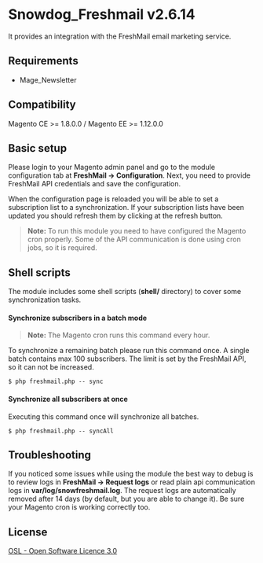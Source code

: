 Snowdog_Freshmail v2.6.14
=====================

It provides an integration with the FreshMail email marketing service.


Requirements
-----------
* Mage_Newsletter


Compatibility
-----------
Magento CE >= 1.8.0.0 / Magento EE >= 1.12.0.0


Basic setup
-----------

Please login to your Magento admin panel and go to the module configuration tab at **FreshMail -> Configuration**.
Next, you need to provide FreshMail API credentials and save the configuration.

When the configuration page is reloaded you will be able to set a subscription list to a synchronization.
If your subscription lists have been updated you should refresh them by clicking at the refresh button.

> **Note:** To run this module you need to have configured the Magento cron properly. Some of the API communication is done using cron jobs, so it is required.


Shell scripts
-----------

The module includes some shell scripts (**shell/** directory) to cover some synchronization tasks.

#### Synchronize subscribers in a batch mode

> **Note:** The Magento cron runs this command every hour.

To synchronize a remaining batch please run this command once.
A single batch contains max 100 subscribers. The limit is set by the FreshMail API, so it can not be increased.

```
$ php freshmail.php -- sync
```

#### Synchronize all subscribers at once

Executing this command once will synchronize all batches.

```
$ php freshmail.php -- syncAll
```

Troubleshooting
-----------

If you noticed some issues while using the module the best way to debug is to review logs in **FreshMail -> Request logs**
or read plain api communication logs in **var/log/snowfreshmail.log**.
The request logs are automatically removed after 14 days (by default, but you are able to change it).
Be sure your Magento cron is working correctly too.


License
-----------
[OSL - Open Software Licence 3.0](http://opensource.org/licenses/osl-3.0.php)
